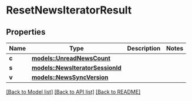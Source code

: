 # ResetNewsIteratorResult

## Properties

Name | Type | Description | Notes
------------ | ------------- | ------------- | -------------
**c** | [**models::UnreadNewsCount**](UnreadNewsCount.md) |  | 
**s** | [**models::NewsIteratorSessionId**](NewsIteratorSessionId.md) |  | 
**v** | [**models::NewsSyncVersion**](NewsSyncVersion.md) |  | 

[[Back to Model list]](../README.md#documentation-for-models) [[Back to API list]](../README.md#documentation-for-api-endpoints) [[Back to README]](../README.md)


